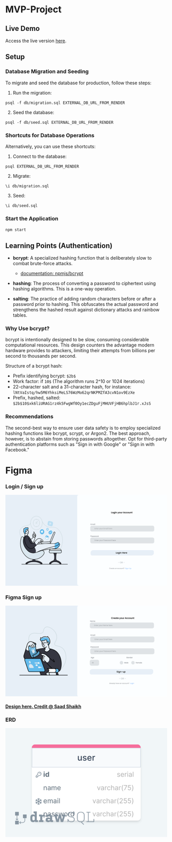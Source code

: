 # MVP-Project

## Live Demo

Access the live version [here](https://mvp-project-8vf6.onrender.com).

## Setup

### Database Migration and Seeding

To migrate and seed the database for production, follow these steps:

1. Run the migration:

```
psql -f db/migration.sql EXTERNAL_DB_URL_FROM_RENDER
```

2. Seed the database:

```
psql -f db/seed.sql EXTERNAL_DB_URL_FROM_RENDER
```

### Shortcuts for Database Operations

Alternatively, you can use these shortcuts:

1. Connect to the database:

```
psql EXTERNAL_DB_URL_FROM_RENDER
```

2. Migrate:

```
\i db/migration.sql
```

3. Seed:

```
\i db/seed.sql
```

### Start the Application

```
npm start
```

## Learning Points (Authentication)

- **bcrypt**: A specialized hashing function that is deliberately slow to combat brute-force attacks.

  - [documentation: npmjs/bcrypt](https://www.npmjs.com/package/bcrypt)

- **hashing**: The process of converting a password to ciphertext using hashing algorithms. This is a one-way operation.

- **salting**: The practice of adding random characters before or after a password prior to hashing. This obfuscates the actual password and strengthens the hashed result against dictionary attacks and rainbow tables.

### Why Use bcrypt?

bcrypt is intentionally designed to be slow, consuming considerable computational resources. This design counters the advantage modern hardware provides to attackers, limiting their attempts from billions per second to thousands per second.

Structure of a bcrypt hash:

- Prefix identifying bcrypt: `$2b$`
- Work factor: if `10$` (The algorithm runs 2^10 or 1024 iterations)
- 22-character salt and a 31-character hash, for instance: `lNtVaIstq/hw5M6YhksiMeLS76WzMo62qrNKPMZfA3cvN1ov9EzXe`
- Prefix, hashed, salted: `$2b$10$xk6liURAG1rz4k5FwgWf0Oy1ecZDguFjMHUVFjHB6hplbJ1r.xJsS`

### Recommendations

The second-best way to ensure user data safety is to employ specialized hashing functions like bcrypt, scrypt, or Argon2. The best approach, however, is to abstain from storing passwords altogether. Opt for third-party authentication platforms such as "Sign in with Google" or "Sign in with Facebook."

# Figma

### Login / Sign up

![Figma - log in](login-ui.png)

### Figma Sign up

![Figma - sign up](signup-ui.png)

#### [Design here. Credit @ Saad Shaikh](https://www.figma.com/community/file/1287718860825078294/login-page)

### ERD

![drawSQL MVP](drawSQL-mvp.png)

